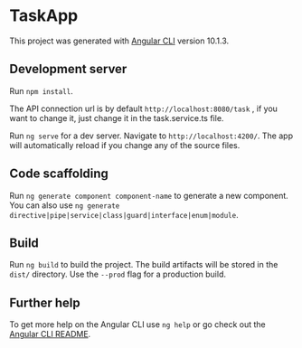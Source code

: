 # TaskApp

This project was generated with [Angular CLI](https://github.com/angular/angular-cli) version 10.1.3.

## Development server

Run `npm install`.

The API connection url is by default `http://localhost:8080/task` , if you want to change it, just change it in the task.service.ts file.

Run `ng serve` for a dev server. Navigate to `http://localhost:4200/`. The app will automatically reload if you change any of the source files.

## Code scaffolding

Run `ng generate component component-name` to generate a new component. You can also use `ng generate directive|pipe|service|class|guard|interface|enum|module`.

## Build

Run `ng build` to build the project. The build artifacts will be stored in the `dist/` directory. Use the `--prod` flag for a production build.

## Further help

To get more help on the Angular CLI use `ng help` or go check out the [Angular CLI README](https://github.com/angular/angular-cli/blob/master/README.md).
